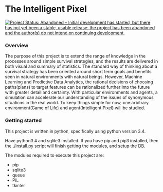 # The Intelligent Pixel
[![Project Status: Abandoned – Initial development has started, but there has not yet been a stable, usable release; the project has been abandoned and the author(s) do not intend on continuing development.](http://www.repostatus.org/badges/latest/abandoned.svg)](http://www.repostatus.org/#abandoned)
### Overview
The purpose of this project is to extend the range of knowledge in the processes around simple survival strategies, and the results are delivered in both visual and summary of statistics. The standard way of thinking about a survival strategy has been oriented around short term goals and benefits seen in natural environments with natural beings. However, Machine Learning and Predictive Data Analytics, the rational decisions of choosing paths(plans) to target features can be rationalized further into the future with greater detail and certainty. With particular environments and agents, a simulation can accelerate our understanding of the issues of synonymous situations in the real world. To keep things simple for now, one arbitrary environment(Game of Life) and agent(Intelligent Pixel) will be studied.

### Getting started
This project is written in python, specifically using python version 3.4. 

Have python3.4 and sqlite3 installed. If you have pip and pip3 installed, then the ./install.py script will finish getting the modules, and setup the DB.

The modules required to execute this project are:
 * pip
 * sqlite3
 * queue
 * PIL
 * tkinter

